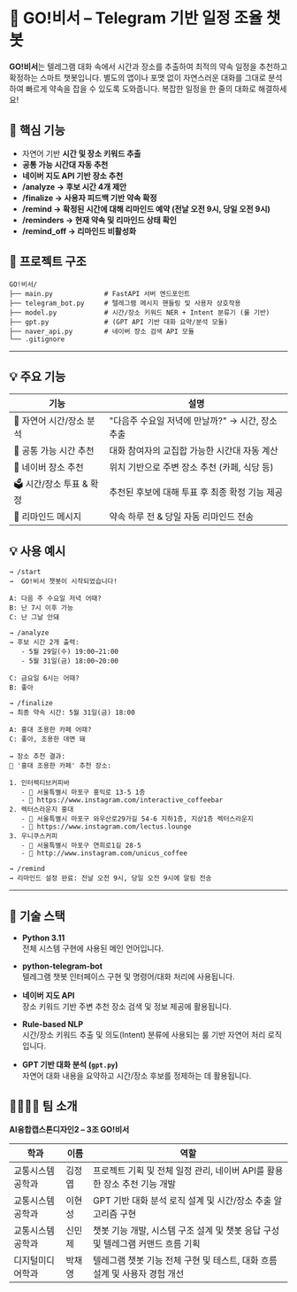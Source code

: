 # 🤖 GO!비서 – Telegram 기반 일정 조율 챗봇

**GO!비서**는 텔레그램 대화 속에서 시간과 장소를 추출하여 최적의 약속 일정을 추천하고 확정하는 스마트 챗봇입니다. 별도의 앱이나 포맷 없이 자연스러운 대화를 그대로 분석하여 빠르게 약속을 잡을 수 있도록 도와줍니다.
복잡한 일정을 한 줄의 대화로 해결하세요!

## 🚀 핵심 기능

- 자연어 기반 **시간 및 장소 키워드 추출**
- **공통 가능 시간대 자동 추천**
- **네이버 지도 API 기반 장소 추천**
- **/analyze → 후보 시간 4개 제안**
- **/finalize → 사용자 피드백 기반 약속 확정**
- **/remind → 확정된 시간에 대해 리마인드 예약 (전날 오전 9시, 당일 오전 9시)**
- **/reminders → 현재 약속 및 리마인드 상태 확인**
- **/remind_off → 리마인드 비활성화**


## 🧩 프로젝트 구조

```
GO!비서/
├── main.py             # FastAPI 서버 엔드포인트
├── telegram_bot.py     # 텔레그램 메시지 핸들링 및 사용자 상호작용
├── model.py            # 시간/장소 키워드 NER + Intent 분류기 (룰 기반)
├── gpt.py              # (GPT API 기반 대화 요약/분석 모듈)
├── naver_api.py        # 네이버 장소 검색 API 모듈
└── .gitignore
```

---



## 💡 주요 기능

| 기능 | 설명 |
|------|------|
| 🧠 자연어 시간/장소 분석 | "다음주 수요일 저녁에 만날까?" → 시간, 장소 추출 |
| 🤝 공통 가능 시간 추천 | 대화 참여자의 교집합 가능한 시간대 자동 계산 |
| 📍 네이버 장소 추천 | 위치 기반으로 주변 장소 추천 (카페, 식당 등) |
| 🗳️ 시간/장소 투표 & 확정 | 추천된 후보에 대해 투표 후 최종 확정 기능 제공 |
| 🔁 리마인드 메시지 | 약속 하루 전 & 당일 자동 리마인드 전송 |


## 💡 사용 예시

```
→ /start
→  GO!비서 챗봇이 시작되었습니다!

A: 다음 주 수요일 저녁 어때?
B: 난 7시 이후 가능
C: 난 그날 안돼

→ /analyze
→ 후보 시간 2개 출력:
   - 5월 29일(수) 19:00~21:00
   - 5월 31일(금) 18:00~20:00

C: 금요일 6시는 어때?
B: 좋아

→ /finalize
→ 최종 약속 시간: 5월 31일(금) 18:00

A: 홍대 조용한 카페 어때?
C: 좋아, 조용한 데면 돼

→ 장소 추천 결과:
📍 '홍대 조용한 카페' 추천 장소:

1. 인터렉티브커피바
   - 📌 서울특별시 마포구 홍익로 13-5 1층
   - 🔗 https://www.instagram.com/interactive_coffeebar
2. 렉터스라운지 홍대
   - 📌 서울특별시 마포구 와우산로29가길 54-6 지하1층, 지상1층 렉터스라운지
   - 🔗 https://www.instagram.com/lectus.lounge
3. 우니쿠스커피
   - 📌 서울특별시 마포구 연희로1길 28-5
   - 🔗 http://www.instagram.com/unicus_coffee

→ /remind
→ 리마인드 설정 완료: 전날 오전 9시, 당일 오전 9시에 알림 전송

```

---


## 🔧 기술 스택

- **Python 3.11**  
  전체 시스템 구현에 사용된 메인 언어입니다.

- **python-telegram-bot**  
  텔레그램 챗봇 인터페이스 구현 및 명령어/대화 처리에 사용됩니다.

- **네이버 지도 API**  
  장소 키워드 기반 주변 추천 장소 검색 및 정보 제공에 활용됩니다.

- **Rule-based NLP**  
  시간/장소 키워드 추출 및 의도(Intent) 분류에 사용되는 룰 기반 자연어 처리 로직입니다.

- **GPT 기반 대화 분석 (`gpt.py`)**  
  자연어 대화 내용을 요약하고 시간/장소 후보를 정제하는 데 활용됩니다.

## 👨‍👩‍👧‍👦 팀 소개

**AI융합캡스톤디자인2 – 3조 GO!비서**

| 학과 | 이름 | 역할 |
|------|------|------|
| 교통시스템공학과 | 김정엽 | 프로젝트 기획 및 전체 일정 관리, 네이버 API를 활용한 장소 추천 기능 개발 |
| 교통시스템공학과 | 이현성 | GPT 기반 대화 분석 로직 설계 및 시간/장소 추출 알고리즘 구현 |
| 교통시스템공학과 | 신민제 | 챗봇 기능 개발, 시스템 구조 설계 및 챗봇 응답 구성 및 텔레그램 커맨드 흐름 기획 |
| 디지털미디어학과 | 박채영 | 텔레그램 챗봇 기능 전체 구현 및 테스트, 대화 흐름 설계 및 사용자 경험 개선 |
